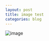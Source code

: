 ```yaml
---
layout: post
title: image test
categories: blog
---
```



![image](https://f.cloud.github.com/assets/798944/2439719/be2ee1d0-adff-11e3-8516-771287f2f679.jpg)

